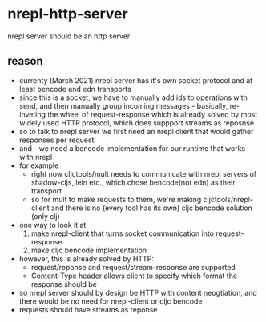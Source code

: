 # nrepl-http-server
nrepl server should be an http server

## reason

- currenty (March 2021) nrepl server has it's own socket protocol and at least bencode and edn transports
- since this is a socket, we have to manually add ids to operations with send, and then manually group incoming messages - basically, re-inveting the wheel of request-response which is already solved by most widely used HTTP protocol, which does suppport streams as reposnse
- so to talk to nrepl server we first need an nrepl client that would gather responses per request
- and - we need a bencode implementation for our runtime that works with nrepl
- for example
  - right now cljctools/mult needs to communicate with nrepl servers of shadow-cljs, lein etc., which chose bencode(not edn) as their transport
  - so for mult to make requests to them, we're making cljctools/nrepl-client and there is no (every tool has its own) cljc bencode solution (only clj)
- one way to look it at
  1. make nrepl-client that turns socket communication into request-response
  2. make cljc bencode implementation
- however, this is already solved by HTTP:
  - request/reponse and request/stream-response are supported
  - Content-Type header allows client to specify which format the response should be
- so nrepl server should by design be HTTP with content neogtiation, and there would be no need for nrepl-client or cljc bencode
- requests should have streams as reponse
